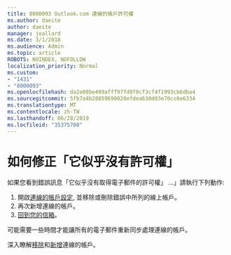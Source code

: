```yaml
---
title: 8000093 Outlook.com 連線的帳戶許可權
ms.author: daeite
author: daeite
manager: joallard
ms.date: 3/1/2018
ms.audience: Admin
ms.topic: article
ROBOTS: NOINDEX, NOFOLLOW
localization_priority: Normal
ms.custom:
- "1431"
- "8000093"
ms.openlocfilehash: da2e08be499afff97fd0f0cf3cf4f1993cb6dba4
ms.sourcegitcommit: 5fb7a4b28859690020efdea630d03e70cc0e6334
ms.translationtype: MT
ms.contentlocale: zh-TW
ms.lasthandoff: 06/28/2019
ms.locfileid: "35375780"
---
```

# <a name="how-to-fix-it-looks-like-we-dont-have-permission"></a>如何修正「它似乎沒有許可權」

如果您看到錯誤訊息「它似乎沒有取得電子郵件的許可權」 ...」請執行下列動作:

1. 開啟[連線的帳戶設定](https://outlook.live.com/mail/options/mail/accounts), 並移除或刪除錯誤中所列的線上帳戶。
2. 再次新增連線的帳戶。
3. [回到您的信箱](https://outlook.live.com/mail/inbox)。

可能需要一些時間才能讓所有的電子郵件重新同步處理連線的帳戶。

深入瞭解[移除](https://support.office.com/article/0b9a6b95-ff1b-46c1-bf60-d6b3b82c5ac8)和[新增](https://support.office.com/article/c5224df4-5885-4e79-91ba-523aa743f0ba)連線的帳戶。